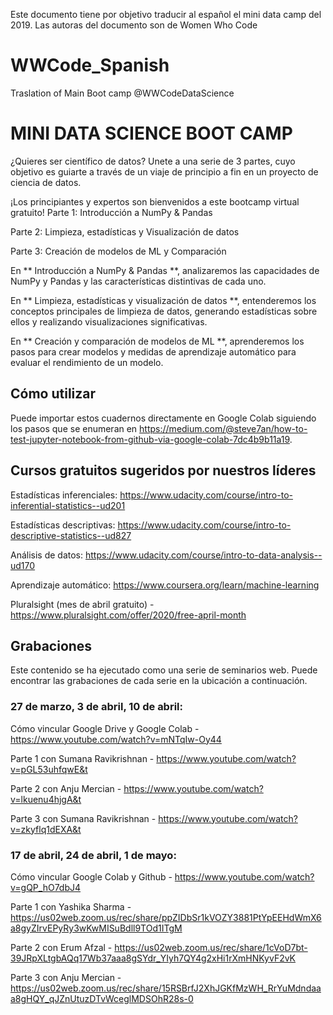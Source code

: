 Este documento tiene por objetivo traducir al español el mini data camp del 2019. Las autoras del documento son de  Women Who Code

# WWCode_Spanish
Traslation of Main Boot camp @WWCodeDataScience

# MINI DATA SCIENCE BOOT CAMP
¿Quieres ser científico de datos? 
Unete a una serie de 3 partes, cuyo objetivo es guiarte a través de un viaje de principio a fin en un proyecto de ciencia de datos. 

¡Los principiantes y expertos son bienvenidos a este bootcamp virtual gratuito! 
Parte 1: Introducción a NumPy & Pandas

Parte 2: Limpieza, estadísticas y Visualización de datos

Parte 3: Creación de modelos de ML y Comparación 

En ** Introducción a NumPy & Pandas **, analizaremos las capacidades de NumPy y Pandas y las características distintivas de cada uno.

En ** Limpieza, estadísticas y visualización de datos **, entenderemos los conceptos principales de limpieza de datos, generando estadísticas sobre ellos y realizando visualizaciones significativas.

En ** Creación y comparación de modelos de ML **, aprenderemos los pasos para crear modelos y medidas de aprendizaje automático para evaluar el rendimiento de un modelo.

## Cómo utilizar
Puede importar estos cuadernos directamente en Google Colab siguiendo los pasos que se enumeran en https://medium.com/@steve7an/how-to-test-jupyter-notebook-from-github-via-google-colab-7dc4b9b11a19.

## Cursos gratuitos sugeridos por nuestros líderes

Estadísticas inferenciales: https://www.udacity.com/course/intro-to-inferential-statistics--ud201

Estadísticas descriptivas: https://www.udacity.com/course/intro-to-descriptive-statistics--ud827

Análisis de datos: https://www.udacity.com/course/intro-to-data-analysis--ud170

Aprendizaje automático: https://www.coursera.org/learn/machine-learning

Pluralsight (mes de abril gratuito) - https://www.pluralsight.com/offer/2020/free-april-month


## Grabaciones
Este contenido se ha ejecutado como una serie de seminarios web. Puede encontrar las grabaciones de cada serie en la ubicación a continuación.
### 27 de marzo, 3 de abril, 10 de abril:
Cómo vincular Google Drive y Google Colab - https://www.youtube.com/watch?v=mNTqIw-Oy44

Parte 1 con Sumana Ravikrishnan - https://www.youtube.com/watch?v=pGL53uhfqwE&t

Parte 2 con Anju Mercian - https://www.youtube.com/watch?v=lkuenu4hjgA&t

Parte 3 con Sumana Ravikrishnan - https://www.youtube.com/watch?v=zkyflq1dEXA&t

### 17 de abril, 24 de abril, 1 de mayo:
Cómo vincular Google Colab y Github - https://www.youtube.com/watch?v=gQP_hO7dbJ4

Parte 1 con Yashika Sharma - https://us02web.zoom.us/rec/share/ppZIDbSr1kVOZY3881PtYpEEHdWmX6a8gyZIrvEPyRy3wKwMISuBdll9TOd1ITgM

Parte 2 con Erum Afzal - https://us02web.zoom.us/rec/share/1cVoD7bt-39JRpXLtgbAQq17Wb37aaa8gSYdr_YIyh7QY4g2xHi1rXmHNKyvF2vK

Parte 3 con Anju Mercian - https://us02web.zoom.us/rec/share/15RSBrfJ2XhJGKfMzWH_RrYuMdndaaa8gHQY_qJZnUtuzDTvWceglMDSOhR28s-0

